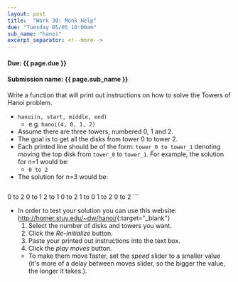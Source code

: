 ```yaml
---
layout: post
title:  "Work 30: Monk Help"
due: "Tuesday 05/05 10:00am"
sub_name: "hanoi"
excerpt_separator: <!--more-->
---
```


#### Due: {{ page.due }}

#### Submission name: {{ page.sub_name }}
<!--more-->

Write a function that will print out instructions on how to solve the Towers of Hanoi problem.
  * `hanoi(n, start, middle, end)`
    * e.g. `hanoi(4, 0, 1, 2)`
  * Assume there are three towers, numbered 0, 1 and 2.
  * The goal is to get all the disks from tower 0 to tower 2.
  * Each printed line should be of the form: `tower_0 to tower_1` denoting moving the top disk from `tower_0` to `tower_1`. For example, the solution for n=1 would be:
      * `0 to 2`
  * The solution for n=3 would be:
    ```
  0 to 2
  0 to 1
  2 to 1
  0 to 2
  1 to 0
  1 to 2
  0 to 2
    ```
* In order to test your solution you can use this website: <http://homer.stuy.edu/~dw/hanoi/>{:target="_blank"}
  1. Select the number of disks and towers you want.
  2. Click the _Re-initialize_ button.
  3. Paste your printed out instructions into the text box.
  4. Click the _play moves_ button.
    * To make them move faster, set the _speed_ slider to a smaller value (it's more of a delay between moves slider, so the bigger the value, the longer it takes.).
